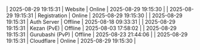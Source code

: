 | 2025-08-29 19:15:31 | Website | Online | 2025-08-29 19:15:30 |
| 2025-08-29 19:15:31 | Registration | Online | 2025-08-29 19:15:30 |
| 2025-08-29 19:15:31 | Auth Server | Offline | 2025-08-18 09:33:31 |
| 2025-08-29 19:15:31 | Kezan (PvE) | Offline | 2025-08-03 17:58:02 |
| 2025-08-29 19:15:31 | Gurubashi (PvP) | Offline | 2025-08-23 21:44:06 |
| 2025-08-29 19:15:31 | Cloudflare | Online | 2025-08-29 19:15:30 |
